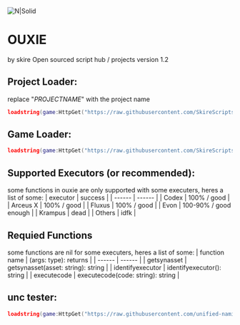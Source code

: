 ![N|Solid](https://media.discordapp.net/attachments/1218910662923911332/1232944717113851954/Banner.png?ex=662defbf&is=662c9e3f&hm=8d92313889c1b986d227fd08e91aaf25bee662353abc70a862f788eaf550c5ee&=&format=webp&quality=lossless&width=1024&height=357)
# OUXIE
by skire
Open sourced script hub / projects
version 1.2

## Project Loader:
replace "_PROJECTNAME_" with the project name
```lua
loadstring(game:HttpGet("https://raw.githubusercontent.com/SkireScripts/Ouxie/main/Loader-Handler.lua"))():load(_PROJECTNAME_, config)
```
## Game Loader:
```lua
loadstring(game:HttpGet("https://raw.githubusercontent.com/SkireScripts/Ouxie/main/Loader-Handler.lua"))():load(game.PlaceId)
```

## Supported Executors (or recommended):
some functions in ouxie are only supported with some executers, heres a list of some:
| executor | success |
| ------ | ------ |
| Codex | 100% / good |
| Arceus X | 100% / good |
| Fluxus | 100% / good |
| Evon | 100-90% / good enough |
| Krampus | dead |
| Others | idfk |

## Requied Functions
some functions are nil for some executers, heres a list of some:
| function name | (args: type): returns |
| ------ | ------ |
| getsynasset | getsynasset(asset: string): string |
| identifyexecutor | identifyexecutor(): string |
| executecode | executecode(code: string): string |

## unc tester:
```lua
loadstring(game:HttpGet("https://raw.githubusercontent.com/unified-naming-convention/NamingStandard/main/UNCCheckEnv.lua"))()
```
